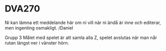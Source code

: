 # DVA270

Ni kan lämna ett meddelande här om ni vill när ni ändå är inne och editerar, men ingenting osmakligt. /Daniel

Grupp 3
Målet med spelet är att samla alla Z, spelet avslutas när man når rutan längst ner i vänster hörn.

